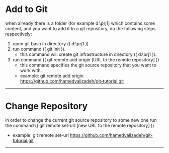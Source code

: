 # Add to Git

when already there is a folder (for example d:\prj1) which contains some content, and you want to add it to a git repository, do the following steps respectively:

1. open git bash in directory (( d:\prj1 ))
2. run command (( git init )).
   - this command will create git infrastructure in directory (( d:\prj1 )). 
3. run command (( git remote add origin [URL to the remote repository] ))
   - this command specifies the git source repository that you want to work with.
   - example: git remote add origin https://github.com/hamedvalizadeh/git-tutorial.git



***



# Change Repository

in order to change the current git source repository to some new one run the command (( git remote set-url [new URL to the remote repository] ))

- example:  git remote set-url https://github.com/hamedvalizadeh/git-tutorial.git





***



